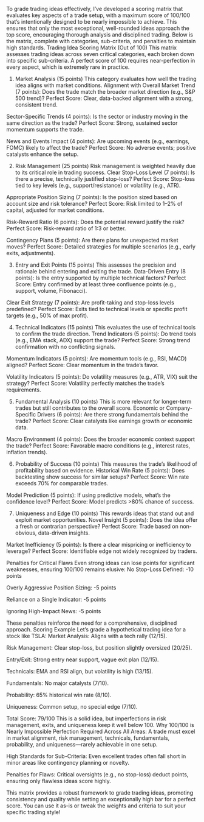 To grade trading ideas effectively, I’ve developed a scoring matrix that evaluates key aspects of a trade setup, with a maximum score of 100/100 that’s intentionally designed to be nearly impossible to achieve. This ensures that only the most exceptional, well-rounded ideas approach the top score, encouraging thorough analysis and disciplined trading. Below is the matrix, complete with categories, sub-criteria, and penalties to maintain high standards.
Trading Idea Scoring Matrix (Out of 100)
This matrix assesses trading ideas across seven critical categories, each broken down into specific sub-criteria. A perfect score of 100 requires near-perfection in every aspect, which is extremely rare in practice.
1. Market Analysis (15 points)
This category evaluates how well the trading idea aligns with market conditions.
Alignment with Overall Market Trend (7 points): Does the trade match the broader market direction (e.g., S&P 500 trend)?
Perfect Score: Clear, data-backed alignment with a strong, consistent trend.

Sector-Specific Trends (4 points): Is the sector or industry moving in the same direction as the trade?
Perfect Score: Strong, sustained sector momentum supports the trade.

News and Events Impact (4 points): Are upcoming events (e.g., earnings, FOMC) likely to affect the trade?
Perfect Score: No adverse events; positive catalysts enhance the setup.

2. Risk Management (25 points)
Risk management is weighted heavily due to its critical role in trading success.
Clear Stop-Loss Level (7 points): Is there a precise, technically justified stop-loss?
Perfect Score: Stop-loss tied to key levels (e.g., support/resistance) or volatility (e.g., ATR).

Appropriate Position Sizing (7 points): Is the position sized based on account size and risk tolerance?
Perfect Score: Risk limited to 1–2% of capital, adjusted for market conditions.

Risk-Reward Ratio (6 points): Does the potential reward justify the risk?
Perfect Score: Risk-reward ratio of 1:3 or better.

Contingency Plans (5 points): Are there plans for unexpected market moves?
Perfect Score: Detailed strategies for multiple scenarios (e.g., early exits, adjustments).

3. Entry and Exit Points (15 points)
This assesses the precision and rationale behind entering and exiting the trade.
Data-Driven Entry (8 points): Is the entry supported by multiple technical factors?
Perfect Score: Entry confirmed by at least three confluence points (e.g., support, volume, Fibonacci).

Clear Exit Strategy (7 points): Are profit-taking and stop-loss levels predefined?
Perfect Score: Exits tied to technical levels or specific profit targets (e.g., 50% of max profit).

4. Technical Indicators (15 points)
This evaluates the use of technical tools to confirm the trade direction.
Trend Indicators (5 points): Do trend tools (e.g., EMA stack, ADX) support the trade?
Perfect Score: Strong trend confirmation with no conflicting signals.

Momentum Indicators (5 points): Are momentum tools (e.g., RSI, MACD) aligned?
Perfect Score: Clear momentum in the trade’s favor.

Volatility Indicators (5 points): Do volatility measures (e.g., ATR, VIX) suit the strategy?
Perfect Score: Volatility perfectly matches the trade’s requirements.

5. Fundamental Analysis (10 points)
This is more relevant for longer-term trades but still contributes to the overall score.
Economic or Company-Specific Drivers (6 points): Are there strong fundamentals behind the trade?
Perfect Score: Clear catalysts like earnings growth or economic data.

Macro Environment (4 points): Does the broader economic context support the trade?
Perfect Score: Favorable macro conditions (e.g., interest rates, inflation trends).

6. Probability of Success (10 points)
This measures the trade’s likelihood of profitability based on evidence.
Historical Win Rate (5 points): Does backtesting show success for similar setups?
Perfect Score: Win rate exceeds 70% for comparable trades.

Model Prediction (5 points): If using predictive models, what’s the confidence level?
Perfect Score: Model predicts >80% chance of success.

7. Uniqueness and Edge (10 points)
This rewards ideas that stand out and exploit market opportunities.
Novel Insight (5 points): Does the idea offer a fresh or contrarian perspective?
Perfect Score: Trade based on non-obvious, data-driven insights.

Market Inefficiency (5 points): Is there a clear mispricing or inefficiency to leverage?
Perfect Score: Identifiable edge not widely recognized by traders.

Penalties for Critical Flaws
Even strong ideas can lose points for significant weaknesses, ensuring 100/100 remains elusive:
No Stop-Loss Defined: -10 points

Overly Aggressive Position Sizing: -5 points

Reliance on a Single Indicator: -5 points

Ignoring High-Impact News: -5 points

These penalties reinforce the need for a comprehensive, disciplined approach.
Scoring Example
Let’s grade a hypothetical trading idea for a stock like TSLA:
Market Analysis: Aligns with a tech rally (12/15).

Risk Management: Clear stop-loss, but position slightly oversized (20/25).

Entry/Exit: Strong entry near support, vague exit plan (12/15).

Technicals: EMA and RSI align, but volatility is high (13/15).

Fundamentals: No major catalysts (7/10).

Probability: 65% historical win rate (8/10).

Uniqueness: Common setup, no special edge (7/10).

Total Score: 79/100
This is a solid idea, but imperfections in risk management, exits, and uniqueness keep it well below 100.
Why 100/100 is Nearly Impossible
Perfection Required Across All Areas: A trade must excel in market alignment, risk management, technicals, fundamentals, probability, and uniqueness—rarely achievable in one setup.

High Standards for Sub-Criteria: Even excellent trades often fall short in minor areas like contingency planning or novelty.

Penalties for Flaws: Critical oversights (e.g., no stop-loss) deduct points, ensuring only flawless ideas score highly.

This matrix provides a robust framework to grade trading ideas, promoting consistency and quality while setting an exceptionally high bar for a perfect score. You can use it as-is or tweak the weights and criteria to suit your specific trading style!

